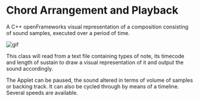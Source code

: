# Chord Arrangement and Playback

A C++ openFrameworks visual representation of a composition consisting of sound samples, executed over a period of time.

![gif](https://media.giphy.com/media/ygx1dMElPCpx4FiUix/giphy.gif)

This class will read from a text file containing types of note, its timecode and length of sustain to draw a visual representation of it and output the sound accordingly.

The Applet can be paused, the sound altered in terms of volume of samples or backing track. It can also be cycled through by means of a timeline. Several speeds are available.
